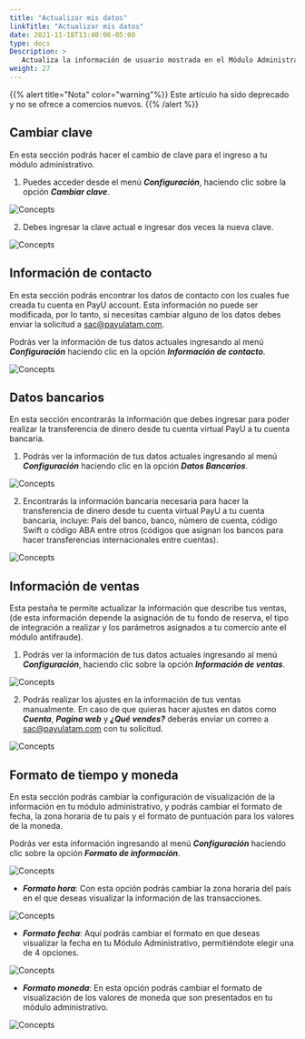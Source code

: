 ```yaml
---
title: "Actualizar mis datos"
linkTitle: "Actualizar mis datos"
date: 2021-11-18T13:40:06-05:00
type: docs
Description: >
   Actualiza la información de usuario mostrada en el Módulo Administrativo.
weight: 27
---
```


{{% alert title="Nota" color="warning"%}}
Este artículo ha sido deprecado y no se ofrece a comercios nuevos.
{{% /alert %}}

## Cambiar clave
En esta sección podrás hacer el cambio de clave para el ingreso a tu módulo administrativo.

1. Puedes acceder desde el menú _**Configuración**_, haciendo clic sobre la opción _**Cambiar clave**_.

![Concepts](https://raw.githubusercontent.com/developers-payu-latam/developers-payu-latam.github.io/master/images/soluciones-adicionales/clave1-es.jpg)

2. Debes ingresar la clave actual e ingresar dos veces la nueva clave.

![Concepts](https://raw.githubusercontent.com/developers-payu-latam/developers-payu-latam.github.io/master/images/soluciones-adicionales/clave2-es.jpg)
 
## Información de contacto
En esta sección podrás encontrar los datos de contacto con los cuales fue creada tu cuenta en PayU account. Esta información no puede ser modificada, por lo tanto, si necesitas cambiar alguno de los datos debes enviar la solicitud a sac@payulatam.com.

Podrás ver la información de tus datos actuales ingresando al menú _**Configuración**_ haciendo clic en la opción _**Información de contacto**_.

![Concepts](https://raw.githubusercontent.com/developers-payu-latam/developers-payu-latam.github.io/master/images/soluciones-adicionales/contacto1-es.jpg)
 
## Datos bancarios
En esta sección encontrarás la información que debes ingresar para poder realizar la transferencia de dinero desde tu cuenta virtual PayU a tu cuenta bancaria.

1. Podrás ver la información de tus datos actuales ingresando al menú _**Configuración**_ haciendo clic en la opción _**Datos Bancarios**_.

![Concepts](https://raw.githubusercontent.com/developers-payu-latam/developers-payu-latam.github.io/master/images/soluciones-adicionales/bancarios1-es.jpg)

2. Encontrarás la información bancaria necesaria para hacer la transferencia de dinero desde tu cuenta virtual PayU a tu cuenta bancaria, incluye: País del banco, banco, número de cuenta, código Swift o código ABA entre otros (códigos que asignan los bancos para hacer transferencias internacionales entre cuentas).

![Concepts](https://raw.githubusercontent.com/developers-payu-latam/developers-payu-latam.github.io/master/images/soluciones-adicionales/bancarios2-es.jpg)
 
## Información de ventas
Esta pestaña te permite actualizar la información que describe tus ventas, (de esta información depende la asignación de tu fondo de reserva, el tipo de integración a realizar y los parámetros asignados a tu comercio ante el módulo antifraude).

1. Podrás ver la información de tus datos actuales ingresando al menú _**Configuración**_, haciendo clic sobre la opción _**Información de ventas**_.

![Concepts](https://raw.githubusercontent.com/developers-payu-latam/developers-payu-latam.github.io/master/images/soluciones-adicionales/ventas1-es.jpg)

2. Podrás realizar los ajustes en la información de tus ventas manualmente. En caso de que quieras hacer ajustes en datos como _**Cuenta**_, _**Pagina web**_ y _**¿Qué vendes?**_ deberás enviar un correo a sac@payulatam.com con tu solicitud.

![Concepts](https://raw.githubusercontent.com/developers-payu-latam/developers-payu-latam.github.io/master/images/soluciones-adicionales/ventas2-es.jpg)
  
## Formato de tiempo y moneda
En esta sección podrás cambiar la configuración de visualización de la información en tu módulo administrativo, y podrás cambiar el formato de fecha, la zona horaria de tu país y el formato de puntuación para los valores de la moneda.

Podrás ver esta información ingresando al menú _**Configuración**_ haciendo clic sobre la opción _**Formato de información**_.

![Concepts](https://raw.githubusercontent.com/developers-payu-latam/developers-payu-latam.github.io/master/images/soluciones-adicionales/formato1-es.jpg)

* _**Formato hora**_: Con esta opción podrás cambiar la zona horaria del país en el que deseas visualizar la información de las transacciones.

![Concepts](https://raw.githubusercontent.com/developers-payu-latam/developers-payu-latam.github.io/master/images/soluciones-adicionales/formato2-es.jpg)

* _**Formato fecha**_: Aquí podrás cambiar el formato en que deseas visualizar la fecha en tu Módulo Administrativo, permitiéndote elegir una de 4 opciones.

![Concepts](https://raw.githubusercontent.com/developers-payu-latam/developers-payu-latam.github.io/master/images/soluciones-adicionales/formato3-es.jpg)

* _**Formato moneda**_: En esta opción podrás cambiar el formato de visualización de los valores de moneda que son presentados en tu módulo administrativo.

![Concepts](https://raw.githubusercontent.com/developers-payu-latam/developers-payu-latam.github.io/master/images/soluciones-adicionales/formato4-es.jpg)
